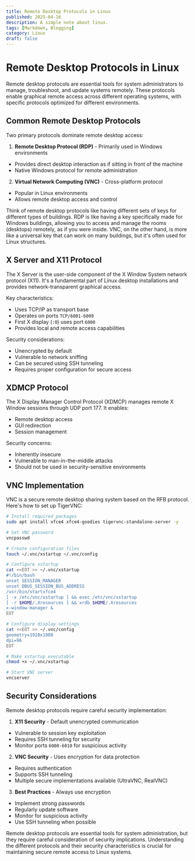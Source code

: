 ```yaml
---
title: Remote Desktop Protocols in Linux
published: 2025-04-16
description: A simple note about linux.
tags: [Markdown, Blogging]
category: Linux
draft: false
---
```


# Remote Desktop Protocols in Linux

Remote desktop protocols are essential tools for system administrators to manage, troubleshoot, and update systems remotely. These protocols enable graphical remote access across different operating systems, with specific protocols optimized for different environments.

## Common Remote Desktop Protocols

Two primary protocols dominate remote desktop access:

1. **Remote Desktop Protocol (RDP)**  - Primarily used in Windows environments
  - Provides direct desktop interaction as if sitting in front of the machine
  - Native Windows protocol for remote administration


2. **Virtual Network Computing (VNC)**  - Cross-platform protocol
  - Popular in Linux environments
  - Allows remote desktop access and control



Think of remote desktop protocols like having different sets of keys for different types of buildings. RDP is like having a key specifically made for Windows buildings, allowing you to access and manage the rooms (desktops) remotely, as if you were inside. VNC, on the other hand, is more like a universal key that can work on many buildings, but it's often used for Linux structures.

## X Server and X11 Protocol

The X Server is the user-side component of the X Window System network protocol (X11). It's a fundamental part of Linux desktop installations and provides network-transparent graphical access.

Key characteristics:

- Uses TCP/IP as transport base
- Operates on ports `TCP/6001-6009`
- First X display (`:0`) uses port `6000`
- Provides local and remote access capabilities

Security considerations:

- Unencrypted by default
- Vulnerable to network sniffing
- Can be secured using SSH tunneling
- Requires proper configuration for secure access

## XDMCP Protocol

The X Display Manager Control Protocol (XDMCP) manages remote X Window sessions through UDP port 177. It enables:

- Remote desktop access
- GUI redirection
- Session management

Security concerns:

- Inherently insecure
- Vulnerable to man-in-the-middle attacks
- Should not be used in security-sensitive environments

## VNC Implementation

VNC is a secure remote desktop sharing system based on the RFB protocol. Here's how to set up TigerVNC:

```bash
# Install required packages
sudo apt install xfce4 xfce4-goodies tigervnc-standalone-server -y

# Set VNC password
vncpasswd

# Create configuration files
touch ~/.vnc/xstartup ~/.vnc/config

# Configure xstartup
cat <<EOT >> ~/.vnc/xstartup
#!/bin/bash
unset SESSION_MANAGER
unset DBUS_SESSION_BUS_ADDRESS
/usr/bin/startxfce4
[ -x /etc/vnc/xstartup ] && exec /etc/vnc/xstartup
[ -r $HOME/.Xresources ] && xrdb $HOME/.Xresources
x-window-manager &
EOT

# Configure display settings
cat <<EOT >> ~/.vnc/config
geometry=1920x1080
dpi=96
EOT

# Make xstartup executable
chmod +x ~/.vnc/xstartup

# Start VNC server
vncserver
```

## Security Considerations

Remote desktop protocols require careful security implementation:

1. **X11 Security**  - Default unencrypted communication
  - Vulnerable to session key exploitation
  - Requires SSH tunneling for security
  - Monitor ports `6000-6010` for suspicious activity


2. **VNC Security**  - Uses encryption for data protection
  - Requires authentication
  - Supports SSH tunneling
  - Multiple secure implementations available (UltraVNC, RealVNC)


3. **Best Practices**  - Always use encryption
  - Implement strong passwords
  - Regularly update software
  - Monitor for suspicious activity
  - Use SSH tunneling when possible



Remote desktop protocols are essential tools for system administration, but they require careful consideration of security implications. Understanding the different protocols and their security characteristics is crucial for maintaining secure remote access to Linux systems.